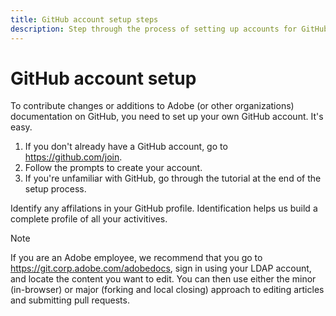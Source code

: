 ```yaml
---
title: GitHub account setup steps
description: Step through the process of setting up accounts for GitHub, required in order to contribute content.
---
```


# GitHub account setup

To contribute changes or additions to Adobe (or other organizations) documentation on GitHub, you need to set up your own GitHub account. It's easy.

1. If you don't already have a GitHub account, go to https://github.com/join﻿.
1. Follow the prompts to create your account. 
1. If you're unfamiliar with GitHub, go through the tutorial at the end of the setup process.

Identify any affilations in your GitHub profile. Identification helps us build a complete profile of all your activitives.

> [!NOTE] 
>If you are an Adobe employee, we recommend that you go to https://git.corp.adobe.com/adobedocs, sign in using your LDAP account, and locate the content you want to edit. You can then use either the minor (in-browser) or major (forking and local closing) approach to editing articles and submitting pull requests.
 
